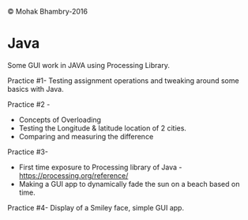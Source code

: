 
&copy; Mohak Bhambry-2016

# Java
Some GUI work in JAVA using Processing Library.

Practice #1-
Testing assignment operations and tweaking around some basics with Java.

Practice #2 -
 - Concepts of Overloading
 - Testing the Longitude & latitude location of 2 cities.
 - Comparing and measuring the difference 
 
 Practice #3-
 - First time exposure to Processing library of Java - https://processing.org/reference/
  - Making a GUI app to dynamically fade the sun on a beach  based on time.
  
  Practice #4-
  Display of a Smiley face, simple GUI app.
